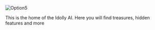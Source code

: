 ![Option5](https://github.com/user-attachments/assets/311f85ce-9379-4cdf-95bd-085137f2e372)

This is the home of the Idolly AI. Here you will find treasures, hidden features and more
